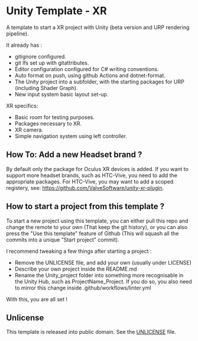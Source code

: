 # Unity Template - XR

A template to start a XR project with Unity (beta version and URP rendering pipeline).

It already has :
- gitignore configured.
- git lfs set up with gitattributes.
- Editor configuration configured for C# writing conventions.
- Auto format on push, using github Actions and dotnet-format.
- The Unity project into a subfolder, with the starting packages for URP (including Shader Graph).
- New input system basic layout set-up.

XR specifics:
- Basic room for testing purposes.
- Packages necessary to XR.
- XR camera.
- Simple navigation system using left controller.

## How To: Add a new Headset brand ?

By default only the package for Oculus XR devices is added. If you want to support more headset brands, such as HTC-Vive, you need to add the appropriate packages. 
For HTC-Vive, you may want to add a scoped registery, see: https://github.com/ValveSoftware/unity-xr-plugin.

## How to start a project from this template ?

To start a new project using this template, you can either pull this repo and change the remote to your own (That keep the git history), or you can also press the "Use this template" feature of Github (This will squash all the commits into a unique "Start project" commit).

I recommend tweaking a few things after starting a project : 
- Remove the UNLICENSE file, and add your own (usually under LICENSE)
- Describe your own project inside the README.md
- Rename the Unity_project folder into something more recognisable in the Unity Hub, such as ProjectName_Project. If you do so, you also need to mirror this change inside .github/workflows/linter.yml

With this, you are all set !

## Unlicense

This template is released into public domain. See the [UNLICENSE](./UNLICENSE) file.
